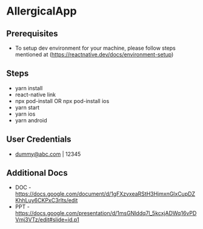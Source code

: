 # AllergicalApp

## Prerequisites

- To setup dev environment for your machine, please follow steps mentioned at (https://reactnative.dev/docs/environment-setup)

## Steps

- yarn install
- react-native link
- npx pod-install OR npx pod-install ios
- yarn start
- yarn ios
- yarn android

## User Credentials

- dummy@abc.com | 12345

## Additional Docs

- DOC - https://docs.google.com/document/d/1gFXzvxeaRStH3HjmxnGlxCupDZKhhLuy6CKPxC3rlts/edit
- PPT - https://docs.google.com/presentation/d/1msGNlddq7l_5kcxjADWq16vPDVmj3VTz/edit#slide=id.p1
